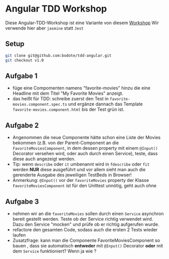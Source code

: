 # Angular TDD Workshop
Diese Angular-TDD-Workshop ist eine Variante von diesem [Workshop](https://itnext.io/test-driven-development-in-an-angular-world-92c0c42a54d0)
Wir verwende hier aber `jasmine` statt `Jest`
## Setup
```bash
git clone git@github.com:bodote/tdd-angular.git 
git checkout v1.0
```
## Aufgabe 1
* füge eine Compomenten namens "favorite-movies" hinzu die eine Headline mit dem Titel "My Favorite Movies" anzeigt. 
* das heißt für TDD:  schreibe zuerst den Test  in `favorite-movies.component.spec.ts` und ergänze dannach das Template `favorite-movies.component.html` bis der Test grün ist.
## Aufgabe 2
* Angenommen die neue Componente hätte schon eine Liste der Movies bekommen (z.B. von der Parent-Component an die `FavoriteMoviesComponent`, in dem dessen property mit einem `@Input()` Decorator versehen wird, oder auch durch einen Service), teste, dass diese auch angezeigt werden.
* Tip: wenn  `describe` oder `it` umbenannt wird in  `fdescribe` oder `fit`  werden  **NUR** diese ausgeführt und vor allem sieht man auch die gerenderte Ausgabe des jeweiligen TestBeds in Browser!
* Anmerkung: `@Input()` vor der `favoriteMovies` property der Klasse `FavoriteMoviesComponent` ist für den Unittest unnötig, geht auch ohne
## Aufgabe 3
* nehmen wir an die `favoriteMovies` sollen durch einen `Service` asynchron bereit gestellt werden. Teste ob der Service richtig verwendet wird. Dazu den Service "mocken" und prüfe ob er richtig aufgerufen wurde.
* refactore den gesamten Code, sodass auch die ersten 2 Tests wieder laufen
* Zusatzfrage: kann man die Componente FavoriteMoviesComponent so bauen , dass sie automatisch **entweder** mit `@Input()` Decorator **oder** mit dem `Service` funktioniert? Wenn ja wie ?

